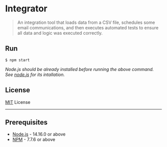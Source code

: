 # Integrator

> An integration tool that loads data from a CSV file, schedules some email communications, and then executes automated tests to ensure all data and logic was executed correctly.

## 

## Run
```
$ npm start
```
*Node.js should be already installed before running the above command. See [node.js](https://nodejs.org/en/download/package-manager/) for its intallation.*

## License
[MIT](https://opensource.org/licenses/MIT) License

------------

## Prerequisites

- [Node.js](https://nodejs.org/dist/v14.16.0/) - 14.16.0 or above
- [NPM](https://docs.npmjs.com/getting-started/installing-node) - 7.7.6 or above